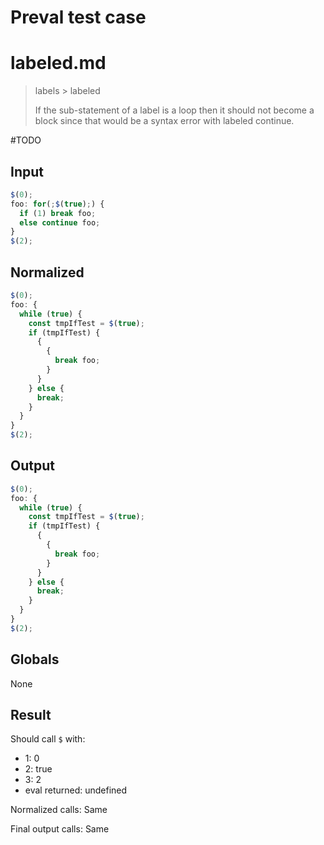 # Preval test case

# labeled.md

> labels > labeled
>
> If the sub-statement of a label is a loop then it should not become a block since that would be a syntax error with labeled continue.

#TODO

## Input

`````js filename=intro
$(0);
foo: for(;$(true);) {
  if (1) break foo;
  else continue foo;
}
$(2);
`````

## Normalized

`````js filename=intro
$(0);
foo: {
  while (true) {
    const tmpIfTest = $(true);
    if (tmpIfTest) {
      {
        {
          break foo;
        }
      }
    } else {
      break;
    }
  }
}
$(2);
`````

## Output

`````js filename=intro
$(0);
foo: {
  while (true) {
    const tmpIfTest = $(true);
    if (tmpIfTest) {
      {
        {
          break foo;
        }
      }
    } else {
      break;
    }
  }
}
$(2);
`````

## Globals

None

## Result

Should call `$` with:
 - 1: 0
 - 2: true
 - 3: 2
 - eval returned: undefined

Normalized calls: Same

Final output calls: Same
